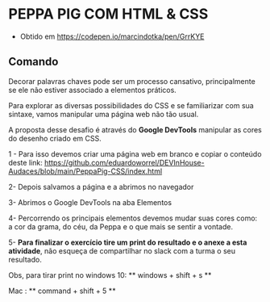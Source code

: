 # PEPPA PIG COM HTML & CSS

- Obtido em https://codepen.io/marcindotka/pen/GrrKYE

## Comando

Decorar palavras chaves pode ser um processo cansativo, principalmente se ele não estiver associado a elementos práticos. 

Para explorar as diversas possibilidades do CSS e se familiarizar com sua sintaxe, vamos manipular uma página web não tão usual. 

A proposta desse desafio é através do **Google DevTools** manipular as cores do desenho criado em CSS.

1 - Para isso devemos criar uma página web em branco e copiar o conteúdo deste link: https://github.com/eduardoworrel/DEVInHouse-Audaces/blob/main/PeppaPig-CSS/index.html 

2- Depois salvamos a página e a abrimos no navegador

3- Abrimos o Google DevTools na aba Elementos

4- Percorrendo os principais elementos devemos mudar suas cores como: a cor da grama, do céu, da Peppa e o que mais se sentir a vontade.

5- **Para finalizar o exercício tire um print do resultado e o anexe a esta atividade**, não esqueça de compartilhar no slack com a turma o seu resultado.

Obs, para tirar print no windows 10: ** windows + shift + s ** 

Mac : ** command + shift + 5 **
